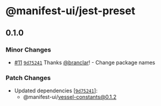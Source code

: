 # @manifest-ui/jest-preset

## 0.1.0

### Minor Changes

- [#11](https://github.com/project44/vessel/pull/11)
  [`9d75241`](https://github.com/project44/vessel/commit/9d752412a1ee1adfb52c6393b4323ef969ca5dfe)
  Thanks [@branclar](https://github.com/branclar)! - Change package names

### Patch Changes

- Updated dependencies
  [[`9d75241`](https://github.com/project44/vessel/commit/9d752412a1ee1adfb52c6393b4323ef969ca5dfe)]:
  - @manifest-ui/vessel-constants@0.1.2
